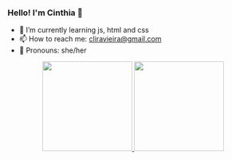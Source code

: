 ### Hello! I'm Cinthia 🦋

- 🌱 I’m currently learning js, html and css
- 📫 How to reach me: cliravieira@gmail.com
- 🙂 Pronouns: she/her

<div align="center">
  <a href="https://github.com/liraCinthia">
  <img height="180em" src="https://github-readme-stats.vercel.app/api?username=liraCinthia&show_icons=true&theme=material-palenight&include_all_commits=true&count_private=true"/>
  <img height="180em" src="https://github-readme-stats.vercel.app/api/top-langs/?username=liraCinthia&layout=compact&langs_count=7&theme=material-palenight"/>
</div>

